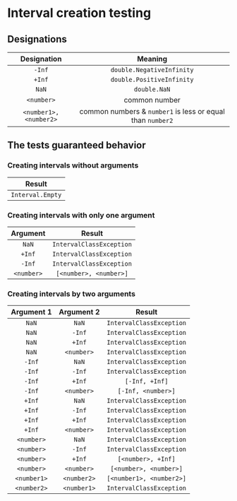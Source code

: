 # Interval creation testing

## Designations

|Designation|Meaning|
|:-:|:-:|
|`-Inf`|`double.NegativeInfinity`|
|`+Inf`|`double.PositiveInfinity`|
|`NaN`|`double.NaN`|
|`<number>`|common number|
|`<number1>, <number2>`|common numbers & `number1` is less or equal than `number2`|

## The tests guaranteed behavior

### Creating intervals without arguments 
|Result|
|:-:|
|`Interval.Empty`|

### Creating intervals with only one argument
|Argument|Result|
|:-:|:-:|
|`NaN`|`IntervalClassException`|
|`+Inf`|`IntervalClassException`|
|`-Inf`|`IntervalClassException`|
|`<number>`|`[<number>, <number>]`|

### Creating intervals by two arguments
|Argument 1|Argument 2|Result|
|:-:|:-:|:-:|
|`NaN`|`NaN`|`IntervalClassException`|
|`NaN`|`-Inf`|`IntervalClassException`|
|`NaN`|`+Inf`|`IntervalClassException`|
|`NaN`|`<number>`|`IntervalClassException`|
|`-Inf`|`NaN`|`IntervalClassException`|
|`-Inf`|`-Inf`|`IntervalClassException`|
|`-Inf`|`+Inf`|`[-Inf, +Inf]`|
|`-Inf`|`<number>`|`[-Inf, <number>]`|
|`+Inf`|`NaN`|`IntervalClassException`|
|`+Inf`|`-Inf`|`IntervalClassException`|
|`+Inf`|`+Inf`|`IntervalClassException`|
|`+Inf`|`<number>`|`IntervalClassException`|
|`<number>`|`NaN`|`IntervalClassException`|
|`<number>`|`-Inf`|`IntervalClassException`|
|`<number>`|`+Inf`|`[<number>, +Inf]`|
|`<number>`|`<number>`|`[<number>, <number>]`|
|`<number1>`|`<number2>`|`[<number1>, <number2>]`|
|`<number2>`|`<number1>`|`IntervalClassException`|
